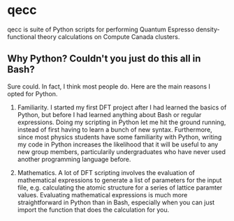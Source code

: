 # qecc
qecc is  suite of Python scripts for performing Quantum Espresso density-functional theory calculations on Compute Canada clusters. 

## Why Python? Couldn't you just do this all in Bash?

Sure could. In fact, I think most people do. Here are the main reasons I opted for Python.

1) Familiarity. 
I started my first DFT project after I had learned the basics of Python, but before I had learned anything about Bash or regular expressions. Doing my scripting in Python let me hit the ground running, instead of first having to learn a bunch of new syntax. Furthermore, since most physics students have some familiarity with Python, writing my code in Python increases the likelihood that it will be useful to any new group members, particularily undergraduates who have never used another programming language before. 

2) Mathematics. A lot of DFT scripting involves the evaluation of mathematical expressions to generate a list of parameters for the input file, e.g. calculating the atomic structure for a series of lattice paramter values. Evaluating mathematical expressions is much more straightforward in Python than in Bash, especially when you can just import the function that does the calculation for you. 







